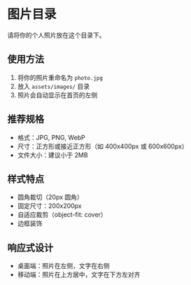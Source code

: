 # 图片目录

请将你的个人照片放在这个目录下。

## 使用方法

1. 将你的照片重命名为 `photo.jpg`
2. 放入 `assets/images/` 目录
3. 照片会自动显示在首页的左侧

## 推荐规格

- 格式：JPG, PNG, WebP
- 尺寸：正方形或接近正方形（如 400x400px 或 600x600px）
- 文件大小：建议小于 2MB

## 样式特点

- 圆角裁切（20px 圆角）
- 固定尺寸：200x200px
- 自适应裁剪（object-fit: cover）
- 边框装饰

## 响应式设计

- 桌面端：照片在左侧，文字在右侧
- 移动端：照片在上方居中，文字在下方左对齐
